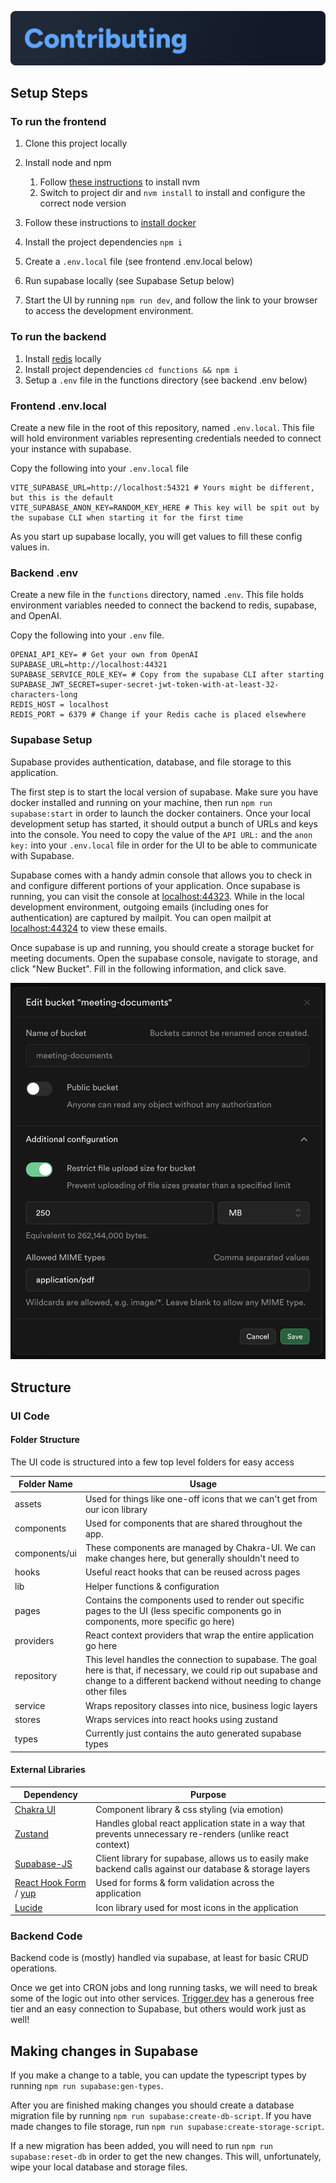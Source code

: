 ![Contributing](./markdown-assets/Contributing.png)

## Setup Steps

### To run the frontend

1. Clone this project locally
2. Install node and npm

   1. Follow [these instructions](https://github.com/nvm-sh/nvm?tab=readme-ov-file#installing-and-updating) to install nvm
   2. Switch to project dir and `nvm install` to install and configure the correct node version

3. Follow these instructions to [install docker](https://www.docker.com/get-started/)
4. Install the project dependencies `npm i`
5. Create a `.env.local` file (see frontend .env.local below)
6. Run supabase locally (see Supabase Setup below)
7. Start the UI by running `npm run dev`, and follow the link to your browser to access the development environment.

### To run the backend

1. Install [redis](https://redis.io/) locally
2. Install project dependencies `cd functions && npm i`
3. Setup a `.env` file in the functions directory (see backend .env below)

### Frontend .env.local

Create a new file in the root of this repository, named `.env.local`. This file will hold environment variables representing credentials needed to connect your instance with supabase.

Copy the following into your `.env.local` file

```
VITE_SUPABASE_URL=http://localhost:54321 # Yours might be different, but this is the default
VITE_SUPABASE_ANON_KEY=RANDOM_KEY_HERE # This key will be spit out by the supabase CLI when starting it for the first time
```

As you start up supabase locally, you will get values to fill these config values in.

### Backend .env

Create a new file in the `functions` directory, named `.env`.
This file holds environment variables needed to connect the backend to redis, supabase, and OpenAI.

Copy the following into your `.env` file.

```
OPENAI_API_KEY= # Get your own from OpenAI
SUPABASE_URL=http://localhost:44321
SUPABASE_SERVICE_ROLE_KEY= # Copy from the supabase CLI after starting
SUPABASE_JWT_SECRET=super-secret-jwt-token-with-at-least-32-characters-long
REDIS_HOST = localhost
REDIS_PORT = 6379 # Change if your Redis cache is placed elsewhere
```

### Supabase Setup

Supabase provides authentication, database, and file storage to this application.

The first step is to start the local version of supabase. Make sure you have docker installed and running on your machine, then run `npm run supabase:start` in order to launch the docker containers. Once your local development setup has started, it should output a bunch of URLs and keys into the console. You need to copy the value of the `API URL:` and the `anon key:` into your `.env.local` file in order for the UI to be able to communicate with Supabase.

Supabase comes with a handy admin console that allows you to check in and configure different portions of your application. Once supabase is running, you can visit the console at [localhost:44323](http://localhost:44323/project/default). While in the local development environment, outgoing emails (including ones for authentication) are captured by mailpit. You can open mailpit at [localhost:44324](http://localhost:44324/) to view these emails.

Once supabase is up and running, you should create a storage bucket for meeting documents. Open the supabase console, navigate to storage, and click "New Bucket". Fill in the following information, and click save.

![Storage Bucket configuration](./markdown-assets/meeting-documents-bucket.png)

## Structure

### UI Code

#### Folder Structure

The UI code is structured into a few top level folders for easy access

| Folder Name   | Usage                                                                                                                                                                                 |
| ------------- | ------------------------------------------------------------------------------------------------------------------------------------------------------------------------------------- |
| assets        | Used for things like one-off icons that we can't get from our icon library                                                                                                            |
| components    | Used for components that are shared throughout the app.                                                                                                                               |
| components/ui | These components are managed by Chakra-UI. We can make changes here, but generally shouldn't need to                                                                                  |
| hooks         | Useful react hooks that can be reused across pages                                                                                                                                    |
| lib           | Helper functions & configuration                                                                                                                                                      |
| pages         | Contains the components used to render out specific pages to the UI (less specific components go in components, more specific go here)                                                |
| providers     | React context providers that wrap the entire application go here                                                                                                                      |
| repository    | This level handles the connection to supabase. The goal here is that, if necessary, we could rip out supabase and change to a different backend without needing to change other files |
| service       | Wraps repository classes into nice, business logic layers                                                                                                                             |
| stores        | Wraps services into react hooks using zustand                                                                                                                                         |
| types         | Currently just contains the auto generated supabase types                                                                                                                             |

#### External Libraries

| Dependency                                                                              | Purpose                                                                                                     |
| --------------------------------------------------------------------------------------- | ----------------------------------------------------------------------------------------------------------- |
| [Chakra UI](https://www.chakra-ui.com/docs/)                                            | Component library & css styling (via emotion)                                                               |
| [Zustand](https://zustand.docs.pmnd.rs/getting-started/introduction)                    | Handles global react application state in a way that prevents unnecessary re-renders (unlike react context) |
| [Supabase-JS](https://supabase.com/docs/reference/javascript/start)                     | Client library for supabase, allows us to easily make backend calls against our database & storage layers   |
| [React Hook Form](https://react-hook-form.com/) / [yup](https://github.com/jquense/yup) | Used for forms & form validation across the application                                                     |
| [Lucide](https://lucide.dev/icons/)                                                     | Icon library used for most icons in the application                                                         |

### Backend Code

Backend code is (mostly) handled via supabase, at least for basic CRUD operations.

Once we get into CRON jobs and long running tasks, we will need to break some of the logic out into other services. [Trigger.dev](https://trigger.dev) has a generous free tier and an easy connection to Supabase, but others would work just as well!

## Making changes in Supabase

If you make a change to a table, you can update the typescript types by running `npm run supabase:gen-types`.

After you are finished making changes you should create a database migration file by running `npm run supabase:create-db-script`. If you have made changes to file storage, run `npm run supabase:create-storage-script`.

If a new migration has been added, you will need to run `npm run supabase:reset-db` in order to get the new changes. This will, unfortunately, wipe your local database and storage files.
